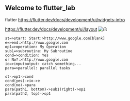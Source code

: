 ## Welcome to flutter_lab

flutter
<https://flutter.dev/docs/development/ui/widgets-intro>

<https://flutter.dev/docs/development/ui/layout>
![ผัง](https://flutter.dev/assets/ui/layout/sample-flutter-layout-46c76f6ab08f94fa4204469dbcf6548a968052af102ae5a1ae3c78bc24e0d915.png)

```flow
st=>start: Start:>http://www.google.com[blank]
e=>end:>http://www.google.com
op1=>operation: My Operation
sub1=>subroutine: My Subroutine
cond=>condition: Yes
or No?:>http://www.google.com
io=>inputoutput: catch something...
para=>parallel: parallel tasks

st->op1->cond
cond(yes)->io->e
cond(no)->para
para(path1, bottom)->sub1(right)->op1
para(path2, top)->op1
```
